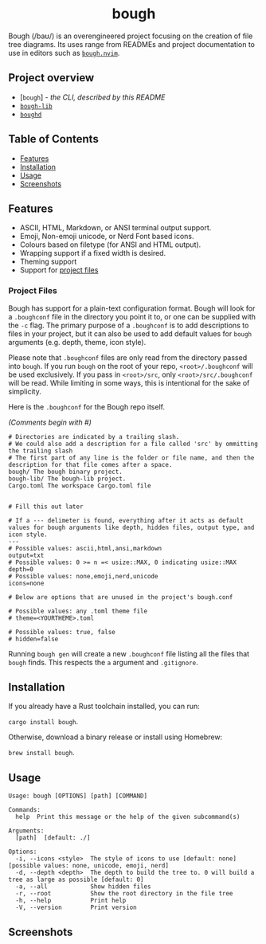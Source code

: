 <h1 align="center">bough</h1>


Bough (/baʊ/) is an overengineered project focusing on the creation of file tree diagrams. Its uses range from READMEs and project documentation to use in editors such as [`bough.nvim`](https://github.com/emmalexandria/bough.nvim).

## Project overview 
- [`bough`] - *the CLI, described by this README*
- [`bough-lib`](./bough-lib/README.md)
- [`boughd`](./boughd/README.md)

## Table of Contents
- [Features](#features)
- [Installation](#installation)
- [Usage](#usage)
- [Screenshots](#screenshots)

## Features
- ASCII, HTML, Markdown, or ANSI terminal output support.
- Emoji, Non-emoji unicode, or Nerd Font based icons.
- Colours based on filetype (for ANSI and HTML output).
- Wrapping support if a fixed width is desired.
- Theming support
- Support for [project files](#project-files)

### Project Files
Bough has support for a plain-text configuration format. Bough will look for a `.boughconf` file in the directory you point it to, or one can be supplied with the `-c` flag. The primary purpose of a `.boughconf` is to add descriptions to files in your project, but it can also be used to add default values for `bough` arguments (e.g. depth, theme, icon style). 

Please note that `.boughconf` files are only read from the directory passed into `bough`. If you run `bough` on the root of your repo, `<root>/.boughconf` will be used exclusively. If you pass in `<root>/src`, only `<root>/src/.boughconf` will be read. While limiting in some ways, 
this is intentional for the sake of simplicity.

 Here is the `.boughconf` for the Bough repo itself. 

*(Comments begin with #)*

```
# Directories are indicated by a trailing slash. 
# We could also add a description for a file called 'src' by ommitting the trailing slash
# The first part of any line is the folder or file name, and then the description for that file comes after a space.
bough/ The bough binary project.
bough-lib/ The bough-lib project.
Cargo.toml The workspace Cargo.toml file


# Fill this out later

# If a --- delimeter is found, everything after it acts as default values for bough arguments like depth, hidden files, output type, and icon style.
---
# Possible values: ascii,html,ansi,markdown
output=txt
# Possible values: 0 >= n =< usize::MAX, 0 indicating usize::MAX
depth=0
# Possible values: none,emoji,nerd,unicode
icons=none

# Below are options that are unused in the project's bough.conf

# Possible values: any .toml theme file
# theme=<YOURTHEME>.toml

# Possible values: true, false
# hidden=false
```

Running `bough gen` will create a new `.boughconf` file listing all the files that `bough` finds. This respects the `a` argument 
and `.gitignore`.


## Installation
If you already have a Rust toolchain installed, you can run:

`cargo install bough`.

Otherwise, download a binary release or install using Homebrew:

`brew install bough`.

## Usage
```
Usage: bough [OPTIONS] [path] [COMMAND]

Commands:
  help  Print this message or the help of the given subcommand(s)

Arguments:
  [path]  [default: ./]

Options:
  -i, --icons <style>  The style of icons to use [default: none] [possible values: none, unicode, emoji, nerd]
  -d, --depth <depth>  The depth to build the tree to. 0 will build a tree as large as possible [default: 0]
  -a, --all            Show hidden files
  -r, --root           Show the root directory in the file tree
  -h, --help           Print help
  -V, --version        Print version
```

## Screenshots
